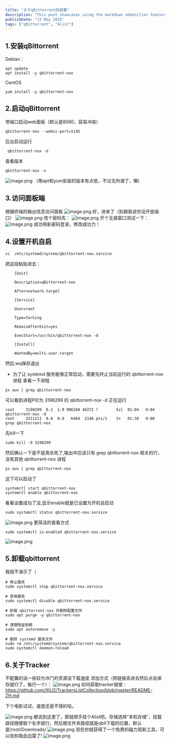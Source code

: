 ```yaml
---
title: "关于qBittorrent的部署"
description: "This post showcases using the markdown admonition feature in Astro Cactus"
publishDate: "12 May 2025"
tags: ["qBittorrent", "Alist"]
---
```

## 1.安装qBittorrent

Debian：

```
apt update
apt install -y qbittorrent-nox
```
CentOS
```
yum install -y qbittorrent-nox
```

## 2.启动qBittorrent
带端口启动web面板（默认是8080，容易冲突）

```
qbittorrent-nox --webui-port=1145
```
后台启动运行
```
 qbittorrent-nox -d
```
 查看版本
 ```
 qbittorrent-nox -v
 ```
 ![image.png](https://roim-picx-9nr.pages.dev/rest/8vshySK.png)
 （用apt和yum安装的版本有点低，不过无所谓了，懒)

 ## 3.访问面板端
 根据终端的输出信息访问面板
 ![image.png](https://roim-picx-9nr.pages.dev/rest/zeS7ySK.png)
 好，进来了（别跟我说你没开放端口）
 ![image.png](https://roim-picx-9nr.pages.dev/rest/IL8IySK.png)
 改个密码先：
![image.png](https://roim-picx-9nr.pages.dev/rest/XTk8ySK.png)
开个无痕窗口测试一下：
![image.png](https://roim-picx-9nr.pages.dev/rest/x4z8ySK.png)
成功用新密码登录，修改成功力！

## 4.设置开机自启

```
vi  /etc/systemd/system/qbittorrent-nox.service
```
把这段粘贴进去：
```
    [Unit]
    
    Description=qBittorrent-nox
    
    After=network.target
     
    [Service]
    
    User=root
    
    Type=forking
    
    RemainAfterExit=yes
    
    ExecStart=/usr/bin/qbittorrent-nox -d
   
    [Install]
    
    WantedBy=multi-user.target
```
然后:wq保存退出
- 为了让 systemd 服务能够正常启动，需要先终止当前运行的 qbittorrent-nox 进程
查看一下进程
```
ps aux | grep qbittorrent-nox
```
可以看到进程PID为 3198299 的 qbittorrent-nox -d 正在运行
```
root     3198299  0.2  1.9 906260 48272 ?        Ssl  01:04   0:04 qbittorrent-nox -d
root     3211211  0.0  0.0   6464  2148 pts/1    S+   01:30   0:00 grep qbittorrent-nox
```
先kill一下
```
sudo kill -9 3198299

```
然后确认一下是不是真杀死了,输出中应该只有 grep qbittorrent-nox 相关的行，没有其他 qbittorrent-nox 进程
```
ps aux | grep qbittorrent-nox
```
这下可以启动了
```
systemctl start qbittorrent-nox 
systemctl enable qbittorrent-nox
```
看看设置成功了没,显示enable就是已设置为开机自启动
```
sudo systemctl status qbittorrent-nox.service
```
![image.png](https://roim-picx-9nr.pages.dev/rest/ZCUlySK.png)
更简洁的查看方式

```
sudo systemctl is-enabled qbittorrent-nox.service
```
![image.png](https://roim-picx-9nr.pages.dev/rest/PLVMySK.png)
## 5.卸载qbittorrent
我就不演示了（

```
# 停止服务
sudo systemctl stop qbittorrent-nox.service

# 禁用服务
sudo systemctl disable qbittorrent-nox.service

# 卸载 qbittorrent-nox 并删除配置文件
sudo apt purge -y qbittorrent-nox

# 清理残留依赖
sudo apt autoremove -y

# 删除 systemd 服务文件
sudo rm /etc/systemd/system/qbittorrent-nox.service
sudo systemctl daemon-reload
```
## 6.关于Tracker
不配置的话一些较为冷门的资源没下载速度
添加方式（把链接丢进去然后点击保存就行了，每行一个）：
![image.png](https://roim-picx-9nr.pages.dev/rest/Ql3nySK.png)
如何获取tracker链接：
https://github.com/XIU2/TrackersListCollection/blob/master/README-ZH.md

下个电影试试，速度还是不错的哈。

![image.png](https://roim-picx-9nr.pages.dev/rest/y0BPySK.png)
都说到这里了，那就顺手挂个Alist吧。存储选择“本机存储”，挂载路径随便取个名字就行，然后根文件夹路径就是qbit下载的位置，默认是/root/Downloads/
![image.png](https://roim-picx-9nr.pages.dev/rest/AcqQySK.png)
现在你就获得了一个免费的磁力观影工具，可以告别吸血迅雷了!
![image.png](https://roim-picx-9nr.pages.dev/rest/engRySK.png)
